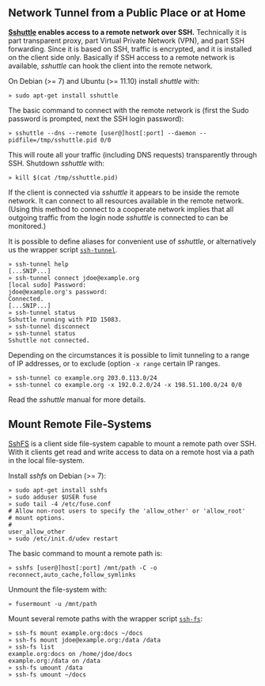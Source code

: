 

## Network Tunnel from a Public Place or at Home

**[Sshuttle][10] enables access to a remote network over SSH.**
Technically it is part transparent proxy, part Virtual Private
Network (VPN), and part SSH forwarding. Since it is based on 
SSH, traffic is encrypted, and it is installed on the client 
side only. Basically if SSH access to a remote network is 
available, _sshuttle_ can hook the client into the remote network.

On Debian (>= 7) and Ubuntu (>= 11.10) install _shuttle_ with:

    » sudo apt-get install sshuttle

The basic command to connect with the remote network is (first
the Sudo password is prompted, next the SSH login password):

    » sshuttle --dns --remote [user@]host[:port] --daemon --pidfile=/tmp/sshuttle.pid 0/0  

This will route all your traffic (including DNS requests) 
transparently through SSH. Shutdown _sshuttle_ with:

    » kill $(cat /tmp/sshuttle.pid)

If the client is connected via _sshuttle_ it appears to be 
inside the remote network. It can connect to all resources 
available in the remote network. (Using this method to connect to 
a cooperate network implies that all outgoing traffic from the 
login node _sshuttle_ is connected to can be monitored.)

It is possible to define aliases for convenient use of 
_sshuttle_, or alternatively us the wrapper script [`ssh-tunnel`][11].

    » ssh-tunnel help
    [...SNIP...]
    » ssh-tunnel connect jdoe@example.org
    [local sudo] Password: 
    jdoe@example.org's password: 
    Connected.
    [...SNIP...]
    » ssh-tunnel status
    Sshuttle running with PID 15083.
    » ssh-tunnel disconnect
    » ssh-tunnel status
    Sshuttle not connected.

Depending on the circumstances it is possible to limit 
tunneling to a range of IP addresses, or to exclude 
(option `-x range` certain IP ranges.

    » ssh-tunnel co example.org 203.0.113.0/24
    » ssh-tunnel co example.org -x 192.0.2.0/24 -x 198.51.100.0/24 0/0

Read the _sshuttle_ manual for more details.

## Mount Remote File-Systems

[SshFS][12] is a client side file-system capable to mount
a remote path over SSH. With it clients get read and write
access to data on a remote host via a path in the local
file-system.

Install _sshfs_ on Debian (>= 7):

    » sudo apt-get install sshfs
    » sudo adduser $USER fuse
    » sudo tail -4 /etc/fuse.conf
    # Allow non-root users to specify the 'allow_other' or 'allow_root'
    # mount options.
    #
    user_allow_other
    » sudo /etc/init.d/udev restart

The basic command to mount a remote path is:

    » sshfs [user@]host[:port] /mnt/path -C -o reconnect,auto_cache,follow_symlinks

Unmount the file-system with:

    » fusermount -u /mnt/path

Mount several remote paths with the wrapper script [`ssh-fs`][14]:

    » ssh-fs mount example.org:docs ~/docs
    » ssh-fs mount jdoe@example.org:/data /data
    » ssh-fs list 
    example.org:docs on /home/jdoe/docs
    example.org:/data on /data
    » ssh-fs umount /data
    » ssh-fs umount ~/docs

[10]: https://github.com/apenwarr/sshuttle
[11]: ../bin/ssh-tunnel
[12]: http://fuse.sourceforge.net/sshfs.html
[14]: ../bin/ssh-fs

